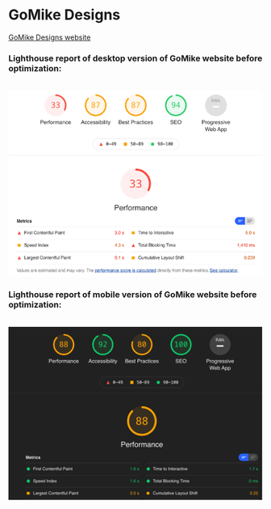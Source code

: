 <html lang="en">
<head>
    <title>GoMike Designs report</title>
</head>
<body>

<h1>GoMike Designs</h1>
<p>
    <a href="https://mihailtudos.github.io/GoMikeDesigs/">GoMike Designs website</a>
</p>
<h3>Lighthouse report of desktop version of GoMike website before optimization:</h3>
<br />
<img src="https://raw.githubusercontent.com/mihailtudos/GoMikeDesigs/main/img/gomike_report_before_optimization.png" title="Schreenshot of Lighthouse Report before optimization"/>
<br />
<h3>Lighthouse report of mobile version of GoMike website before optimization:</h3>
<br />
<img src="https://raw.githubusercontent.com/mihailtudos/GoMikeDesigs/main/img/gomike_mobile_report_before_optimization.png" title="Lighthouse report of the mobile version of GoMike Designs website"/>
<br />
</body>
